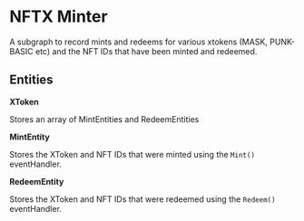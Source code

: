 # NFTX Minter

A subgraph to record mints and redeems for various xtokens (MASK, PUNK-BASIC etc) and the NFT IDs that have been minted and redeemed.

## Entities

**XToken**

Stores an array of MintEntities and RedeemEntities

**MintEntity**

Stores the XToken and NFT IDs that were minted using the `Mint()` eventHandler.

**RedeemEntity**

Stores the XToken and NFT IDs that were redeemed using the `Redeem()` eventHandler.